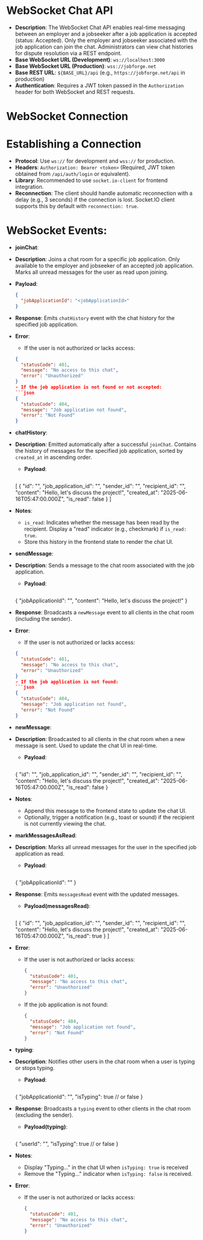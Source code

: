 # WebSocket Chat API

- **Description**: The WebSocket Chat API enables real-time messaging between an employer and a jobseeker after a job application is accepted (status: Accepted). Only the employer and jobseeker associated with the job application can join the chat. Administrators can view chat histories for dispute resolution via a REST endpoint.
- **Base WebSocket URL (Development)**: `ws://localhost:3000`
- **Base WebSocket URL (Production)**: `wss://jobforge.net`
- **Base REST URL**: `${BASE_URL}/api` (e.g., `https://jobforge.net/api` in production)
- **Authentication**: Requires a JWT token passed in the `Authorization` header for both WebSocket and REST requests.

# WebSocket Connection
  # Establishing a Connection
  - **Protocol**: Use `ws://` for development and `wss://` for production.
  - **Headers**: `Authorization: Bearer <token>` (Required, JWT token obtained from `/api/auth/login` or equivalent).
  - **Library**: Recommended to use `socket.io-client` for frontend integration.
  - **Reconnection**: The client should handle automatic reconnection with a delay (e.g., 3 seconds) if the connection is lost. Socket.IO client supports this by default with `reconnection: true`.

# WebSocket Events:
- **joinChat**: 
- **Description**: Joins a chat room for a specific job application. Only available to the employer and jobseeker of an accepted job application. Marks all unread messages for the user as read upon joining.
- **Payload**:
  ```json
  {
    "jobApplicationId": "<jobApplicationId>"
  }
  
- **Response**: Emits `chatHistory` event with the chat history for the specified job application.
- **Error**:
  - If the user is not authorized or lacks access:
  ```json
  {
    "statusCode": 401,
    "message": "No access to this chat",
    "error": "Unauthorized"
  }
  - If the job application is not found or not accepted:
  ```json
  {
    "statusCode": 404,
    "message": "Job application not found",
    "error": "Not Found"
  }

- **chatHistory**: 
- **Description**: Emitted automatically after a successful `joinChat`. Contains the history of messages for the specified job application, sorted by `created_at` in ascending order.
  - **Payload**:
    ```json
  [
    {
      "id": "<messageId>",
      "job_application_id": "<jobApplicationId>",
      "sender_id": "<userId>",
      "recipient_id": "<userId>",
      "content": "Hello, let's discuss the project!",
      "created_at": "2025-06-16T05:47:00.000Z",
      "is_read": false
    }
  ]
- **Notes**: 
  - `is_read`: Indicates whether the message has been read by the recipient. Display a "read" indicator (e.g., checkmark) if `is_read: true`.
  - Store this history in the frontend state to render the chat UI.

- **sendMessage**: 
- **Description**: Sends a message to the chat room associated with the job application.
  - **Payload**:
    ```json
  {
    "jobApplicationId": "<jobApplicationId>",
    "content": "Hello, let's discuss the project!"
  }
- **Response**: Broadcasts a `newMessage` event to all clients in the chat room (including the sender).
- **Error**:
  - If the user is not authorized or lacks access:
  ```json
  {
    "statusCode": 401,
    "message": "No access to this chat",
    "error": "Unauthorized"
  }
  - If the job application is not found:
  ```json
  {
    "statusCode": 404,
    "message": "Job application not found",
    "error": "Not Found"
  }

- **newMessage**: 
- **Description**: Broadcasted to all clients in the chat room when a new message is sent. Used to update the chat UI in real-time.
  - **Payload**:
    ```json
  {
    "id": "<messageId>",
    "job_application_id": "<jobApplicationId>",
    "sender_id": "<userId>",
    "recipient_id": "<userId>",
    "content": "Hello, let's discuss the project!",
    "created_at": "2025-06-16T05:47:00.000Z",
    "is_read": false
  }
- **Notes**: 
  - Append this message to the frontend state to update the chat UI.
  - Optionally, trigger a notification (e.g., toast or sound) if the recipient is not currently viewing the chat.

- **markMessagesAsRead**: 
- **Description**: Marks all unread messages for the user in the specified job application as read.
  - **Payload**:
    ```json
  {
    "jobApplicationId": "<jobApplicationId>"
  }
- **Response**: Emits `messagesRead` event with the updated messages.
  - **Payload(messagesRead)**:
    ```json
  [
    {
      "id": "<messageId>",
      "job_application_id": "<jobApplicationId>",
      "sender_id": "<userId>",
      "recipient_id": "<userId>",
      "content": "Hello, let's discuss the project!",
      "created_at": "2025-06-16T05:47:00.000Z",
      "is_read": true
    }
  ]
- **Error**:
  - If the user is not authorized or lacks access:
      ```json
      {
        "statusCode": 401,
        "message": "No access to this chat",
        "error": "Unauthorized"
      }
  - If the job application is not found:
      ```json
      {
        "statusCode": 404,
        "message": "Job application not found",
        "error": "Not Found"
      }

- **typing**: 
- **Description**: Notifies other users in the chat room when a user is typing or stops typing.
  - **Payload**:
    ```json
  {
    "jobApplicationId": "<jobApplicationId>",
    "isTyping": true // or false
  }
- **Response**: Broadcasts a `typing` event to other clients in the chat room (excluding the sender).
  - **Payload(typing)**:
    ```json
  {
    "userId": "<userId>",
    "isTyping": true // or false
  }
- **Notes**: 
  - Display "Typing..." in the chat UI when `isTyping: true` is received
  - Remove the "Typing..." indicator when `isTyping: false` is received.
- **Error**:
  - If the user is not authorized or lacks access:
      ```json
      {
        "statusCode": 401,
        "message": "No access to this chat",
        "error": "Unauthorized"
      }